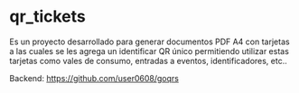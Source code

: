 # qr_tickets

Es un proyecto desarrollado para generar documentos PDF A4 con tarjetas a las cuales se les agrega un identificar QR único permitiendo utilizar estas tarjetas como vales de consumo, entradas a eventos, identificadores, etc..

Backend: https://github.com/user0608/goqrs